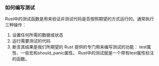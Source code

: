 ### 如何编写测试
Rust中的测试函数是用来验证非测试代码是否按照期望的方式运行的。通常执行三种操作：
1. 设置任何所需的数据或状态
2. 运行需要测试的代码
3. 断言其结果是我们所期望的
Rust 提供的专门用来编写测试的功能： test属性、一些宏和should_panic属性。
Rust中的测试就是一个带有test属性标注的函数。
